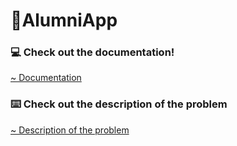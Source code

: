 # 💯AlumniApp

### 💻 Check out the documentation!
[~ Documentation](https://github.com/saracarolina12/IA_School/blob/master/Semestres/Patrones%20de%20Dise%C3%B1o%20y%20Arquitectura%20de%20Software/DesignPatterns/Ejercicios/AlumniApp/Documentacion.pdf)


### ⌨️ Check out the description of the problem
[~ Description of the problem](https://github.com/saracarolina12/IA_School/blob/master/Semestres/Patrones%20de%20Dise%C3%B1o%20y%20Arquitectura%20de%20Software/DesignPatterns/Ejercicios/AlumniApp/ExamenSegundoParcial.pdf)